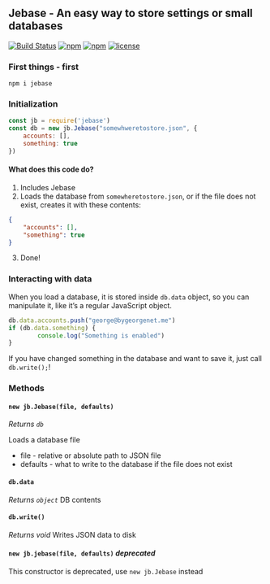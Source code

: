 
## Jebase - An easy way to store settings or small databases

[![Build Status](https://travis-ci.com/gbougakov/jebase.svg?branch=master)](https://travis-ci.com/gbougakov/jebase)
[![npm](https://img.shields.io/npm/dy/jebase.svg)](https://npmjs.org/package/jebase)
[![npm](https://img.shields.io/npm/v/jebase.svg)](https://npmjs.org/package/jebase)
[![license](https://img.shields.io/github/license/gbougakov/jebase.svg)](https://github.com/gbougakov/jebase/blob/master/LICENSE)
### First things - first
`npm i jebase`

### Initialization
```js
const jb = require('jebase')
const db = new jb.Jebase("somewhweretostore.json", {
	accounts: [],
	something: true
})
```
#### What does this code do?
1. Includes Jebase
2. Loads the database from `somewheretostore.json`, or if the file does not exist, creates it with these contents: 
```json
{
	"accounts": [],
	"something": true
}
```
3. Done!
### Interacting with data
When you load a database, it is stored inside `db.data` object, so you can manipulate it, like it’s a regular JavaScript object.
```js
db.data.accounts.push("george@bygeorgenet.me")
if (db.data.something) {
		console.log("Something is enabled")
}
```
If you have changed something in the database and want to save it, just call `db.write();`!

### Methods
#### `new jb.Jebase(file, defaults)`
_Returns `db`_

Loads a database file

- file - relative or absolute path to JSON file
- defaults - what to write to the database if the file does not exist
#### `db.data`
_Returns `object`_
DB contents
#### `db.write()`
_Returns void_
Writes JSON data to disk
#### `new jb.jebase(file, defaults)` _deprecated_
This constructor is deprecated, use `new jb.Jebase` instead
